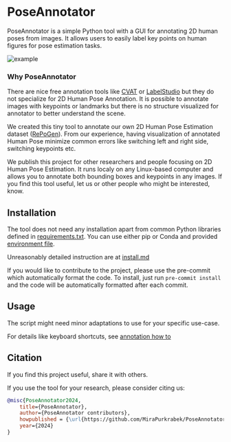# PoseAnnotator
PoseAnnotator is a simple Python tool with a GUI for annotating 2D human poses from images. It allows users to easily label key points on human figures for pose estimation tasks.

![example](docs/images/correct.gif)

### Why PoseAnnotator

There are nice free annotation tools like [CVAT](https://www.cvat.ai) or [LabelStudio](https://labelstud.io) but they do not specialize for 2D Human Pose Annotation. It is possible to annotate images with keypoints or landmarks but there is no structure visualized for annotator to better understand the scene.

We created this tiny tool to annotate our own 2D Human Pose Estimation dataset ([RePoGen](https://mirapurkrabek.github.io/RePoGen-paper/)). From our experience, having visualization of annotated Human Pose minimize common errors like switching left and right side, switching keypoints etc.


We publish this project for other researchers and people focusing on 2D Human Pose Estimation.
It runs localy on any Linux-based computer and allows you to annotate both bounding boxes and keypoints in any images.
If you find this tool useful, let us or other people who might be interested, know.

## Installation

The tool does not need any installation apart from common Python libraries defined in [requirements.txt](requirements.txt). You can use either pip or Conda and provided [environment file](environment.yml).

Unreasonably detailed instruction are at [install.md](docs/install.md)

If you would like to contribute to the project, please use the pre-commit which automatically format the code. To install, just run 
`pre-commit install` and the code will be automatically formatted after each commit.

## Usage

The script might need minor adaptations to use for your specific use-case. 

For details like keyboard shortcuts, see [annotation how to](docs/annotation.md)

## Citation

If you find this project useful, share it with others.

If you use the tool for your research, please consider citing us:

```bibtex
@misc{PoseAnnotator2024,
    title={PoseAnnotator},
    author={PoseAnnotator contributors},
    howpublished = {\url{https://github.com/MiraPurkrabek/PoseAnnotator}},
    year={2024}
}
```
